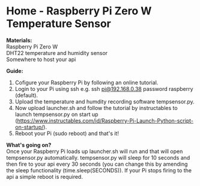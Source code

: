 # Home - Raspberry Pi Zero W Temperature Sensor

<strong>Materials:</strong><br />
Raspberry Pi Zero W<br />
DHT22 temperature and humidity sensor<br />
Somewhere to host your api

<strong>Guide:</strong><br />
1. Cofigure your Raspberry Pi by following an online tutorial.
2. Login to your Pi using ssh e.g. ssh pi@192.168.0.38 password raspberry (default).
3. Upload the temperature and humdity recording software tempsensor.py.
4. Now upload launcher.sh and follow the tutorial by instructables to launch tempsensor.py on start up (https://www.instructables.com/id/Raspberry-Pi-Launch-Python-script-on-startup/).
5. Reboot your Pi (sudo reboot) and that's it!

<strong>What's going on?</strong><br />
Once your Raspberry Pi loads up launcher.sh will run and that will open tempsensor.py automatically. tempsensor.py will sleep for 10 seconds and then fire to your api every 30 seconds (you can change this by amending the sleep functionality (time.sleep(SECONDS)). If your Pi stops firing to the api a simple reboot is required.
